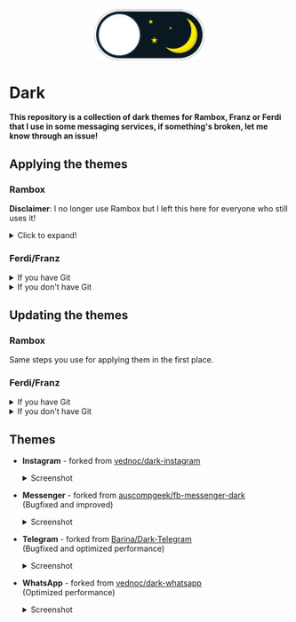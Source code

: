 <p align="center" style="text-align: center;">
  </br>
  <img src="https://raw.githubusercontent.com/obvionaoe/dark-resources/master/images/icon.png" width="198"/>
</p>

# **Dark**

**This repository is a collection of dark themes for Rambox, Franz or Ferdi that I use in some messaging services, if something's broken, let me know through an issue!**

## **Applying the themes**

### **Rambox**

**Disclaimer**: I no longer use Rambox but I left this here for everyone who still uses it!

<details>
  <summary>Click to expand!</summary>
  
  First, find the service you wish to apply the theme to

  ![find](https://raw.githubusercontent.com/obvionaoe/dark-resources/master/images/tutorial/find.png)

  go into the settings for that service

  ![configure](https://raw.githubusercontent.com/obvionaoe/dark-resources/master/images/tutorial/configure.png)

  once you're there, click on "Advanced".

  ![advanced](https://raw.githubusercontent.com/obvionaoe/dark-resources/master/images/tutorial/advanced.png)

  A text-box will appear, copy the JavaScript code from [function.js](rambox/function.js) into it, then copy the CSS code for the service you want to theme into the `[paste css here]` area - **don't remove the backticks** - and save your changes!

  ![paste](https://raw.githubusercontent.com/obvionaoe/dark-resources/master/images/tutorial/paste.gif)

  Then press "Yes" on the service restart popup

  ![save](https://raw.githubusercontent.com/obvionaoe/dark-resources/master/images/tutorial/save.png)

  and that's it, all done and ready to use!
</details>

### **Ferdi/Franz**

<details>
  <summary>If you have Git</summary>

  Choose a folder where you want to store the themes and run the following commands:
  <details>
    <summary>Linux/MacOS</summary>

    ```bash
    $ git clone https://github.com/obvionaoe/dark.git
    $ cd dark
    $ ln -s /path/to/cloned/directory/[service]/darkmode.css ~/.config/Ferdi/recipes/[service]/darkmode.css
    ```

  Replace `[service]` by the name of the service you want to theme.\
  `/path/to/cloned/directory/` **must be an absolute path.**
  </details>
  
  <details>
    <summary>Windows</summary>

    ```bash
    $ git clone https://github.com/obvionaoe/dark.git
    $ cd dark
    $ mklink %AppData%\Franz\recipes\[service]]\darkmode.css [service]\darkmode.css
    ```
  Replace `[service]` by the name of the service you want to theme.
  </details>

  To apply the themes, just turn on dark mode inside the service settings.

</details>

<details>
  <summary>If you don't have Git</summary>
  
  Just copy the `[service]/darkmode.css` file, with `[service]` being the name of the service you want to update, into the recipe folder of that service.

  To apply the themes, just turn on dark mode inside the service settings.
  
</details>

## **Updating the themes**

### **Rambox**

Same steps you use for applying them in the first place.

### **Ferdi/Franz**

<details>
  <summary>If you have Git</summary>
  
  Just run `git pull origin master` in the repo folder you cloned and reload the services inside Ferdi, Franz or Rambox.
</details>

<details>
  <summary>If you don't have Git</summary>
  
  Just copy the `[service]/darkmode.css` file, with `[service]` being the name of the service you want to update, into the recipe folder of that service!
</details>

## **Themes**

* **Instagram** - forked from [vednoc/dark-instagram](https://github.com/vednoc/dark-instagram)
&nbsp;<details>
    <summary>Screenshot</summary>
  
    ![Messenger](https://raw.githubusercontent.com/obvionaoe/dark-resources/master/images/screenshots/instagram.png)
  </details>

* **Messenger** - forked from [auscompgeek/fb-messenger-dark](https://github.com/auscompgeek/fb-messenger-dark)\
(Bugfixed and improved)
&nbsp;<details>
    <summary>Screenshot</summary>
  
    ![Messenger](https://raw.githubusercontent.com/obvionaoe/dark-resources/master/images/screenshots/messenger.png)
  </details>

* **Telegram** - forked from [Barina/Dark-Telegram](https://github.com/Barina/Dark-Telegram)\
(Bugfixed and optimized performance)
&nbsp;<details>
    <summary>Screenshot</summary>
  
    ![Telegram](https://raw.githubusercontent.com/obvionaoe/dark-resources/master/images/screenshots/telegram.png)
  </details>

* **WhatsApp** - forked from [vednoc/dark-whatsapp](https://github.com/vednoc/dark-whatsapp)\
(Optimized performance)
&nbsp;<details>
    <summary>Screenshot</summary>
  
    ![WhatsApp](https://raw.githubusercontent.com/obvionaoe/dark-resources/master/images/screenshots/wa.png)
  </details>
